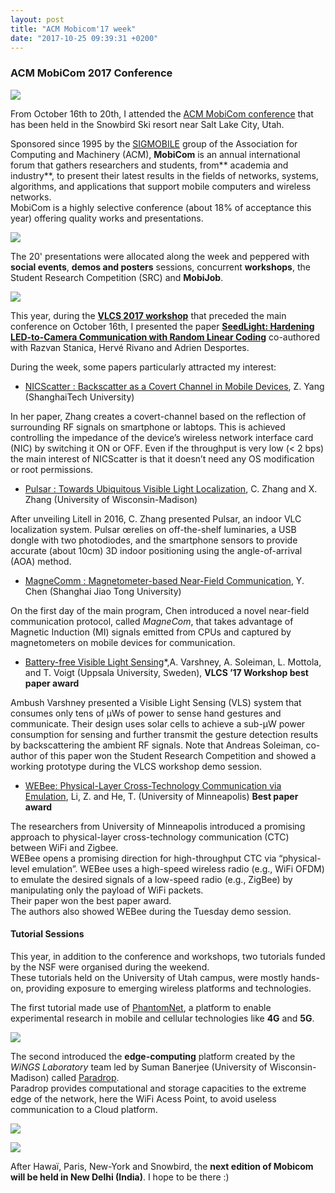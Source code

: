 ```yaml
---
layout: post
title: "ACM Mobicom'17 week"
date: "2017-10-25 09:39:31 +0200"
---
```

### ACM MobiCom 2017 Conference

![](https://cdn-images-1.medium.com/max/800/1*oiKOmwXX30SFUlWZEZR3LQ.png)

From October 16th to 20th, I attended the [ACM MobiCom
conference](https://www.sigmobile.org/mobicom/2017/) that has been held in the
Snowbird Ski resort near Salt Lake City, Utah.

Sponsored since 1995 by the [SIGMOBILE](https://beta.sigmobile.org/) group of
the Association for Computing and Machinery (ACM), **MobiCom** is an annual
international forum that gathers researchers and students, from** academia and
industry**, to present their latest results in the fields of networks, systems,
algorithms, and applications that support mobile computers and wireless
networks.<br> MobiCom is a highly selective conference (about 18% of acceptance
this year) offering  quality works and presentations.

![](https://cdn-images-1.medium.com/max/800/1*Jn0joQaVjWkl3i1sjuSpKA.jpeg)

The 20' presentations were allocated along the week and peppered with **social events**, **demos and posters** sessions, concurrent **workshops**, the Student
Research Competition (SRC) and **MobiJob**.

![](https://cdn-images-1.medium.com/max/800/1*VGZILI-AccTWnSAnigyV7A.png)

This year, during the [**VLCS 2017 workshop**](http://vlcs17.winlab.rutgers.edu/)
that preceded the main conference on October 16th, I presented the paper [**SeedLight: Hardening LED-to-Camera Communication with Random Linear Coding**](https://dl.acm.org/citation.cfm?doid=3129881.3129889)
co-authored with Razvan Stanica, Hervé Rivano and Adrien Desportes.

During the week, some papers particularly attracted my interest:

* [NICScatter : Backscatter as a Covert Channel in Mobile
Devices](https://doi.org/10.1145/3117811.3117814), Z. Yang (ShanghaiTech
University)

In her paper, Zhang creates a covert-channel based on the reflection of
surrounding RF signals on smartphone or labtops. This is achieved controlling
the impedance of the device’s wireless network interface card (NIC) by switching
it ON or OFF. Even if the throughput is very low (< 2 bps) the main interest of
NICScatter is that it doesn’t need any OS modification or root permissions.

* [Pulsar : Towards Ubiquitous Visible Light
Localization](https://doi.org/10.1145/3117811.3117821), C. Zhang and X. Zhang
(University of Wisconsin-Madison)

After unveiling Litell in 2016, C. Zhang presented Pulsar, an indoor VLC
localization system. Pulsar œrelies on off-the-shelf luminaries, a USB dongle
with two photodiodes, and the smartphone sensors to provide accurate (about
10cm) 3D indoor positioning using the angle-of-arrival (AOA) method.

* [MagneComm : Magnetometer-based Near-Field
Communication](https://doi.org/.1145/3117811.3117824), Y. Chen (Shanghai Jiao
Tong University)

On the first day of the main program, Chen introduced a novel near-field
communication protocol, called *MagneCom*, that takes advantage of Magnetic
Induction (MI) signals emitted from CPUs and captured by magnetometers on mobile
devices for communication.

* [Battery-free Visible Light
Sensing](http://dl.acm.org/citation.cfm?doid=3129881.3129890)*,A. Varshney, A.
Soleiman, L. Mottola, and T. Voigt (Uppsala University, Sweden), **VLCS ’17 Workshop best paper award**

Ambush Varshney presented a Visible Light Sensing (VLS) system that consumes
only tens of μWs of power to sense hand gestures and communicate. Their design
uses solar cells to achieve a sub-μW power consumption for sensing and further
transmit the gesture detection results by backscattering the ambient RF signals.
Note that Andreas Soleiman, co-author of this paper won the Student Research
Competition and showed a working prototype during the VLCS workshop demo
session.

* [WEBee: Physical-Layer Cross-Technology Communication via
Emulation](https://dl.acm.org/citation.cfm?id=3119859), Li, Z. and He, T.
(University of Minneapolis) **Best paper award**

The researchers from University of Minneapolis introduced a promising approach
to physical-layer cross-technology communication (CTC) between WiFi and
Zigbee.<br> WEBee opens a promising direction for high-throughput CTC via
“physical-level emulation”. WEBee uses a high-speed wireless radio (e.g., WiFi
OFDM) to emulate the desired signals of a low-speed radio (e.g., ZigBee) by
manipulating only the payload of WiFi packets.<br> Their paper won the best
paper award. <br> The authors also showed WEBee during the Tuesday demo session.

#### **Tutorial Sessions**

This year, in addition to the conference and workshops, two tutorials funded by
the NSF were organised during the weekend.<br> These tutorials held on the
University of Utah campus, were mostly hands-on, providing exposure to emerging
wireless platforms and technologies.

The first tutorial made use of [PhantomNet](https://www.phantomnet.org), a
platform to enable experimental research in mobile and cellular technologies
like **4G** and **5G**.

![](https://cdn-images-1.medium.com/max/800/1*BvcHYhKpjhdDR2KwVlAbbQ.png)

The second introduced the **edge-computing** platform created by the *WiNGS Laboratory* team led by Suman Banerjee (University of Wisconsin-Madison) called
[Paradrop](https://paradrop.net).<br> Paradrop provides computational and
storage capacities to the extreme edge of the network, here the WiFi Acess
Point, to avoid useless communication to a Cloud platform.

![](https://cdn-images-1.medium.com/max/800/1*bwhktoe_wD0a9MnSMW6OiA.png)

![](https://cdn-images-1.medium.com/max/800/1*Z4I9dQI_RSKG-oRky8IKjQ.jpeg)

After Hawaï, Paris, New-York and Snowbird, the **next edition of Mobicom will be held in New Delhi (India)**. I hope to be there :)
